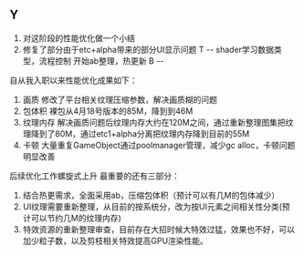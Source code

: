 Y
--
1. 对这阶段的性能优化做一个小结
2. 修复了部分由于etc+alpha带来的部分UI显示问题
T
--
shader学习数据类型，流程控制
开始ab整理，热更新
B
--

自从我入职以来性能优化成果如下：
1. 画质
修改了平台相关纹理压缩参数，解决画质糊的问题
2. 包体积
裸包从4月18号版本的85M，降到到46M
3. 纹理内存
解决画质问题后纹理内存大约在120M之间，通过重新整理图集把纹理降到了80M，通过etc1+alpha分离把纹理内存降到目前的55M
4. 卡顿
大量重复GameObject通过poolmanager管理，减少gc alloc，卡顿问题明显改善

后续优化工作螺旋式上升
最重要的还有三部分：
1. 结合热更需求，全面采用ab，压缩包体积（预计可以有几M的包体减少）
2. UI纹理需要重新整理，从目前的按系统分，改为按UI元素之间相关性分类(预计可以节约几M的纹理内存)
3. 特效资源的重新整理审查，目前存在大招时候大特效过猛，效果也不好，可以加少粒子数，以及剪枝相关特效提高GPU渲染性能。

